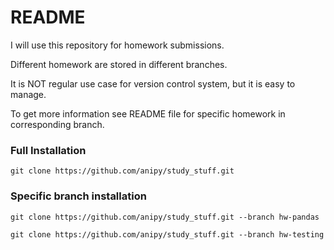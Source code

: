 # README #
I will use this repository for homework submissions.

Different homework are stored in different branches.

It is NOT regular use case for version control system, but it is easy to manage.

To get more information see README file for specific homework in corresponding branch.

### Full Installation ###

`git clone https://github.com/anipy/study_stuff.git`

### Specific branch installation ###

`git clone https://github.com/anipy/study_stuff.git --branch hw-pandas`

`git clone https://github.com/anipy/study_stuff.git --branch hw-testing`
